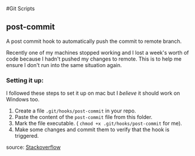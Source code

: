 #Git Scripts

## post-commit

A post commit hook to automatically push the commit to remote branch.

Recently one of my machines stopped working and I lost a week's worth of code because I hadn't pushed my changes to remote. This is to help me ensure I don't run into the same situation again.

### Setting it up:

I followed these steps to set it up on mac but I _believe_ it should work on Windows too.
1. Create a file `.git/hooks/post-commit` in your repo.
2. Paste the content of the `post-commit` file from this folder.
3. Mark the file executable. ( `chmod +x .git/hooks/post-commit` for me).
4. Make some changes and commit them to verify that the hook is triggered.

source: [Stackoverflow](https://stackoverflow.com/questions/7925850/how-can-i-automatically-push-after-committing-in-git)
